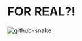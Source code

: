 # FOR REAL?!

<picture>
  <source media="(prefers-color-scheme: dark)" srcset="https://raw.githubusercontent.com/Francy-Coder/Francy-Coder/output/github-snake-dark.svg" />
  <source media="(prefers-color-scheme: light)" srcset="https://raw.githubusercontent.com/Francy-Coder/Francy-Coder/output/github-snake.svg" />
  <img alt="github-snake" src="https://raw.githubusercontent.com/tobiasmeyhoefer/tobiasmeyhoefer/output/github-snake.svg" />
</picture>
